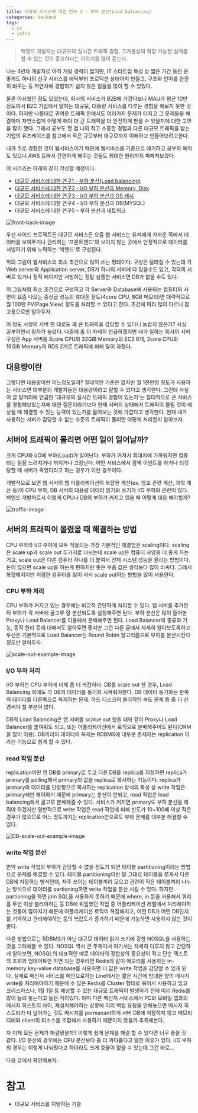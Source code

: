 ```yaml
---
title: 대규모 서비스에 대한 연구 1 - 부하 분산(Load balancing)
categories: backend
tags:
  - cs
  - infra
---
```


> 백엔드 개발자는 대규모의 실시간 트래픽 경험, 고가용성의 확장 가능한 설계를 할 수 있는 것이 중요하다는 이야기를 많이 듣는다.

나는 4년차 개발자로 아직 개발 경력이 짧지만, IT 스타트업 특성 상 짧은 기간 동안 운 좋게도 하나의 신규 서비스를 바닥부터 프로덕션 상태까지 만들고, 구조와 언어를 완전히 바꾸는 등 저연차에 경험하기 쉽지 않은 일들을 많이 할 수 있었다.

물론 아쉬웠던 점도 있었는데, 회사의 서비스가 B2B에 가깝다보니 MAU가 평균 10만 정도여서 B2C 기업에서 말하는 대규모, 대용량 서비스를 다루는 경험을 해보지 못한 것이다. 하지만 나름대로 귀여운 트래픽 안에서도 여러가지 문제가 터지고 그 문제들을 해결하며 자연스럽게 어떻게 해야 더 큰 트래픽을 더 안전하게 받을 수 있을지에 대한 고민을 많이 했다. 그래서 공부도 할 겸 나의 작고 소중한 경험과 다른 대규모 트래픽을 받는 기업의 유즈케이스를 참고해서 작은 규모부터 대규모까지 이해하고 만들어보려고한다.

내가 주로 경험한 것이 웹서비스이기 때문에 웹서비스를 기준으로 얘기하고 공부의 목적도 있으니 AWS 등에서 간편하게 해주는 것들도 최대한 원리까지 파헤쳐보겠다.

이 시리즈는 아래와 같이 작성할 예정이다.

- [대규모 서비스에 대한 연구1 - 부하 분산(Load balancing)](https://chuck-park.github.io/cs/large-traffic-research-1/)
- [대규모 서비스에 대한 연구2 - I/O 부하 분산과 Memory, Disk](https://chuck-park.github.io/cs/large-traffic-research-2/)
- [대규모 서비스에 대한 연구3 - I/O 부하 분산과 OS 캐시](https://chuck-park.github.io/cs/large-traffic-research-3/)
- 대규모 서비스에 대한 연구4 - I/O 부하 분산과 DB(MYSQL)
- 대규모 서비스에 대한 연구5 - 부하 분산과 네트워크

![front-back-image](https://img1.daumcdn.net/thumb/R1280x0/?scode=mtistory2&fname=https%3A%2F%2Fblog.kakaocdn.net%2Fdn%2FbfDkVv%2Fbtsi2hp3eQu%2FXeXhqunwQNZAYHNyaKQ48K%2Fimg.png)

우선 사이드 프로젝트든 대규모 서비스든 요즘 웹 서비스는 유저에게 가까운 쪽에서 데이터를 보여주거나 관리하는 '프론트엔드'와 보이지 않는 곳에서 안정적으로 데이터를 서빙하기 위해 노력하는 '백엔드'로 구성된다.

위의 그림이 웹서비스의 최소 조건으로 많이 쓰는 형태이다. 구성은 달라질 수 있는데 각 Web server와 Application server, DB가 하나의 서버에 다 있을수도 있고, 각각의 서버로 있거나 정적 페이지만 서빙하는 정말 심플한 서비스면 DB가 없을 수도 있다.

위 그림처럼 최소 조건으로 구성하고 각 Server와 Database에 사용되는 컴퓨터의 사양이 요즘 나오는 중상급 성능의 휴대폰 정도(4core CPU, 8GB 메모리)면 대략적으로 월 100만 PV(Page View) 정도를 처리할 수 있다고 한다. 조건에 따라 많이 다르니 참고용으로만 알아두자.

이 정도 사양의 서버 한 대로도 꽤 큰 트래픽을 감당할 수 있다니 놀랍지 않은가? 사실 공부하면서 필자가 놀랐다. 나중에 좀 더 자세히 언급하겠지만 내가 일하는 회사의 서버 구성은 App 서버용 8core CPU와 32GiB Memory의 EC2 6개, 2core CPU와 16GiB Memory의 RDS 2개로 트래픽에 비해 많이 과했다.

## 대용량이란
그렇다면 대용량이란 어느정도일까? 절대적인 기준은 없지만 월 1천만명 정도가 사용하는 서비스면 대부분의 개발자들은 대용량이라고 말할 수 있다고 생각한다. 그런데 사실 이 글 말머리에 언급한 '대규모의 실시간 트래픽 경험이 있는가'는 절대적으로 큰 서비스를 경험해보았는지에 대한 질문이라기보다 현재 서버의 상태에서 트래픽이 몰릴 것이 예상될 때 해결할 수 있는 능력이 있는가를 물어보는 것에 가깝다고 생각한다. 현재 내가 사용하는 서버가 감당할 수 없는 수준의 트래픽이 몰리면 어떻게 처리할지 알아보자.

## 서버에 트래픽이 몰리면 어떤 일이 일어날까?
크게 CPU와 I/O에 부하(Load)가 일어난다. 부하가 커져서 최대치에 가까워지면 컴퓨터는 점점 느려지거나 꺼지거나 고장난다. 어떤 서비스에서 깜짝 이벤트를 하거나 티켓팅할 때 서버가 죽었다라고 하는 경우가 이런 경우이다.

개발적으로 보면 웹 서버의 웹 어플리케이션의 복잡한 계산(ex. 암호 관련 계산, 과학 계산 등)이 CPU 부하, DB 서버의 대용량 데이터 읽기와 쓰기가 I/O 부하와 관련이 많다. 백엔드 개발자로서 이렇게 CPU나 DB의 부하가 커지고 있을 때 어떻게 대응 해야할까?

![traffic-image](https://img1.daumcdn.net/thumb/R1280x0/?scode=mtistory2&fname=https%3A%2F%2Fblog.kakaocdn.net%2Fdn%2Flxy6U%2Fbtsi5sKno6I%2F6uE1CiZpuGUND50pxn4C31%2Fimg.jpg "트래픽으로 인한 부하는 고속도로에 차가 많아져서 막히게 되는 것으로 비유해보면 이해가 쉽다.")

## 서버의 트래픽이 몰렸을 때 해결하는 방법
CPU 부하와 I/O 부하에 모두 적용되는 가장 기본적인 해결법은 scaling이다. scaling은 scale up과 scale out 두가지로 나뉘는데 scale up은 컴퓨터 사양을 더 좋게 하는거고, scale out은 다른 컴퓨터 하나를 더 붙여서 전체 시스템 성능을 올리는 방법이다. 돈이 많으면 scale up을 하는게 편하지만 좋은 부품 값은 생각보다 많이 비싸다. 그래서 복잡해지지만 저렴한 컴퓨터를 많이 사서 scale out하는 방법을 많이 사용한다.

### CPU 부하 처리
CPU 부하가 커지고 있는 경우에는 비교적 간단하게 처리할 수 있다. 앱 서버를 추가한 뒤 부하가 각 서버에 골고루 잘 분산되도록 설정해주면 된다. 부하 분산은 많이 들어본 Proxy나 Load Balancer를 이용해서 분배해주면 된다. Load Balancer의 종류와 기능, 동작 원리 등에 대해서도 알아두면 좋지만 그건 다른 글에서 자세히 알아보도록하고 우선은 기본적으로 Load Balancer는 Round Robin 알고리즘으로 부하를 분산시킨다 정도만 알아두자.

![scale-out-example-image](https://img1.daumcdn.net/thumb/R1280x0/?scode=mtistory2&fname=https%3A%2F%2Fblog.kakaocdn.net%2Fdn%2FbDgjjQ%2Fbtsi2QrVSQV%2F8IsEDExDROk91lbDniVpR1%2Fimg.png "앱 서버를 scale out 한 예")

### I/O 부하 처리
I/O 부하는 CPU 부하에 비해 좀 더 복잡하다. DB를 scale out 한 경우, Load Balancing 외에도 각 DB의 데이터를 동기화 시켜줘야한다. DB 데이터 동기화는 한쪽의 데이터를 다른쪽으로 복제하는 문제, 하드 디스크의 물리적인 속도 문제 등 좀 더 신경써야 할 부분이 많다.

DB의 Load Balancing은 앱 서버를 scalue out 했을 때와 같이 Proxy나 Load Balancer를 붙여줘도 되고, 또는 어플리케이션에서 로직으로 분배해주어도 된다(ORM을 많이 이용). DB끼리의 데이터의 복제는 RDBMS에 대부분 존재하는 replication 이라는 기능으로 쉽게 할 수 있다.

### read 작업 분산
replication이란 한 DB를 primary로 두고 다른 DB를 replica를 지정하면 replica가 primary를 polling해서 primary의 값을 replica로 복사하는 기능이다. replica가 primary의 데이터를 단방향으로 복사하는 replication 방식의 특성 상 write 작업은 primary에만 해야하기 때문에 primary는 분산이 안되고, read 작업은 load balancing해서 골고루 분배해줄 수 있다. 서비스가 커지면 primary도 부하 분산을 해줘야 하겠지만 일반적으로 write 작업은 read 작업에 비해 빈도가 10~100배 이상 적은 경우가 많으므로 어느 정도까지는 replication만으로도 부하 문제를 대부분 해결할 수 있다.

![DB-scale-out-example-image](https://img1.daumcdn.net/thumb/R1280x0/?scode=mtistory2&fname=https%3A%2F%2Fblog.kakaocdn.net%2Fdn%2FbyQWqM%2Fbtsi00PFUmC%2FFqhe4rj1KzOMpKBvPHAee0%2Fimg.png "DB를 scale out한 예")

### write 작업 분산
만약 write 작업의 부하가 감당할 수 없을 정도가 되면 테이블 partitioning이라는 방법으로 문제를 해결할 수 있다. 테이블 partitioning이란 말 그대로 테이블을 쪼개서 다른 DB에 저장하는 방식인데, 자주 쓰이는 테이블끼리 모으고 관련이 적은 테이블끼리 나누는 방식으로 데이터를 partioning하면 write 작업을 분산 시킬 수 있다. 하지만 partioning을 하면 join SQL을 사용하지 못하기 때문에 where, in 등을 사용해서 쿼리를 두번 이상 불러야하는 등 DB에 위임했던 작업 중 어플리케이션 레벨에서 처리해야하는 것들이 많아지기 때문에 어플리케이션 로직이 복잡해지고, 어떤 DB가 어떤 DB인지를 기억하고 관리해야하는 등의 복잡도가 증가하기 때문에 가능하면 사용하지 않는 것이 좋다.

다른 방법으로는 RDBMS가 아닌 대규모 데이터 읽기 쓰기에 강한 NOSQL을 사용하는 것을 고려해볼 수 있다. NOSQL 역시 큰 주제여서 여기서는 자세히 다루지 않고 간단하게 알아보면, NOSQL의 대표적인 예로 데이터의 정합성의 중요성이 적고 단순 텍스트의 조회와 업데이트만 하면 되는 경우라면 Redis와 같이 메모리를 사용하는 in-memory key-value database를 사용하면 더 많은 write 작업을 감당할 수 있게 된다. 실제로 메신저 서비스를 메인으로하는 Line에서는 짧은 시간에 방대한 양의 메시지 write를 처리해야하기 때문에 수 많은 Redis를 Cluster 형태로 묶어서 사용하고 있고 크리스마스나, 1월 1일 등 예상할 수 있는 대규모 트래픽이 발생하기 전에 미리 Redis를 많이 늘려 놓는다고 들은 적이있다. 아마 다른 메신저 서비스에서 PC와 모바일 앱과의 메시지 히스토리 차이, 재설치해야하는 상황에 미리 백업 요청을 안해놓으면 메시지 히스토리가 다 날아가는 것도 메시지를 permanant하게 서버 DB에 저장하지 않고 메모리 디비와 client의 리소스를 조합해서 사용하기 때문이지 않을까 추측해본다.

자 이제 모든 문제가 해결됐을까? 이렇게 쉽게 문제를 해결 할 수 있다면 너무 좋을 것 같다. I/O 분산의 경우에는 CPU 분산보다 좀 더 까다롭다고 말한 이유가 있다. I/O 부하의 경우는 이렇게 나눠줬다고 하더라도 크게 효율이 없을 수 있는데 그건 바로...

다음 글에서 확인해보자.

# 참고
- 대규모 서비스를 지탱하는 기술